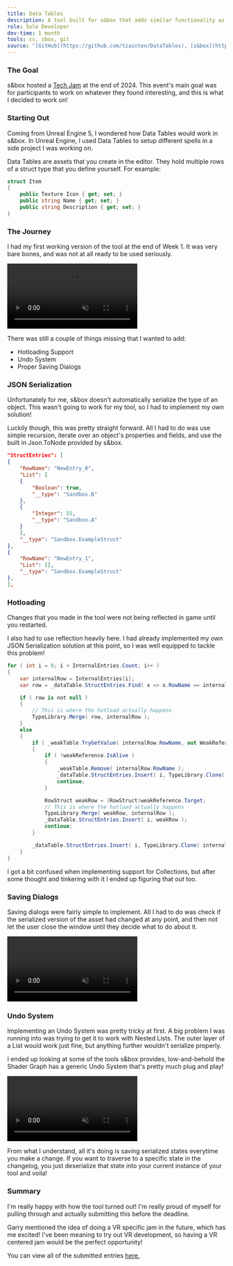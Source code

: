 ```yaml
---
title: Data Tables
description: A tool built for s&box that adds similar functionality as Data Tables in Unreal Engine
role: Sole Developer
dev-time: 1 month
tools: cs, sbox, git
source: "[GitHub](https://github.com/tzainten/DataTables), [s&box](https://sbox.game/tzainten/datatables)"
---
```


### The Goal

s&box hosted a [Tech Jam](https://sbox.game/news/techjam1-726b8bbf) at the end of 2024. This event's main goal was for participants to work on whatever they found interesting, and this is what I decided to work on!

### Starting Out

Coming from Unreal Engine 5, I wondered how Data Tables would work in s&box. In Unreal Engine, I used Data Tables to setup different spells in a side project I was working on.

Data Tables are assets that you create in the editor. They hold multiple rows of a struct type that you define yourself. For example:

```c#
struct Item
{
    public Texture Icon { get; set; }
    public string Name { get; set; }
    public string Description { get; set; }
}
```

### The Journey

I had my first working version of the tool at the end of Week 1. It was very bare bones, and was not at all ready to be used seriously.

<video class="fit-video" src="media/week1.mp4#t=0.1" type="video/mp4" preload="metadata" controls muted></video>

There was still a couple of things missing that I wanted to add:
- Hotloading Support
- Undo System
- Proper Saving Dialogs

### JSON Serialization

Unfortunately for me, s&box doesn't automatically serialize the type of an object. This wasn't going to work for my tool, so I had to implement my own solution!

Luckily though, this was pretty straight forward. All I had to do was use simple recursion, iterate over an object's properties and fields, and use the built in Json.ToNode provided by s&box.

```json
"StructEntries": [
{
    "RowName": "NewEntry_0",
    "List": [
    {
        "Boolean": true,
        "__type": "Sandbox.B"
    },
    {
        "Integer": 55,
        "__type": "Sandbox.A"
    }
    ],
    "__type": "Sandbox.ExampleStruct"
},
{
    "RowName": "NewEntry_1",
    "List": [],
    "__type": "Sandbox.ExampleStruct"
},
],
```

### Hotloading

Changes that you made in the tool were not being reflected in game until you restarted. 

I also had to use reflection heavily here. I had already implemented my own JSON Serialization solution at this point, so I was well equipped to tackle this problem!

```c#
for ( int i = 0; i < InternalEntries.Count; i++ )
{
    var internalRow = InternalEntries[i];
    var row = _dataTable.StructEntries.Find( x => x.RowName == internalRow.RowName );

    if ( row is not null )
    {
        // This is where the hotload actually happens
        TypeLibrary.Merge( row, internalRow );
    }
    else
    {
        if ( _weakTable.TryGetValue( internalRow.RowName, out WeakReference weakReference ) )
        {
            if ( !weakReference.IsAlive )
            {
                _weakTable.Remove( internalRow.RowName );
                _dataTable.StructEntries.Insert( i, TypeLibrary.Clone( internalRow ) );
                continue;
            }

            RowStruct weakRow = (RowStruct)weakReference.Target;
            // This is where the hotload actually happens
            TypeLibrary.Merge( weakRow, internalRow );
            _dataTable.StructEntries.Insert( i, weakRow );
            continue;
        }

        _dataTable.StructEntries.Insert( i, TypeLibrary.Clone( internalRow ) );
    }
}
```

I got a bit confused when implementing support for Collections, but after some thought and tinkering with it I ended up figuring that out too.

### Saving Dialogs

Saving dialogs were fairly simple to implement. All I had to do was check if the serialized version of the asset had changed at any point, and then not let the user close the window until they decide what to do about it.

<video class="fit-video" src="media/saving.mp4#t=0.1" type="video/mp4" preload="metadata" controls muted></video>

### Undo System

Implementing an Undo System was pretty tricky at first. A big problem I was running into was trying to get it to work with Nested Lists. The outer layer of a List would work just fine, but anything further wouldn't serialize properly.

I ended up looking at some of the tools s&box provides, low-and-behold the Shader Graph has a generic Undo System that's pretty much plug and play!

<video class="fit-video" src="media/undo.mp4#t=0.1" type="video/mp4" preload="metadata" controls muted></video>

From what I understand, all it's doing is saving serialized states everytime you make a change. If you want to traverse to a specific state in the changelog, you just deserialize that state into your current instance of your tool and voila!

### Summary

I'm really happy with how the tool turned out! I'm really proud of myself for pulling through and actually submitting this before the deadline.

Garry mentioned the idea of doing a VR specific jam in the future, which has me excited! I've been meaning to try out VR development, so having a VR centered jam would be the perfect opportunity!

You can view all of the submitted entries [here.](https://sbox.game/c/tech1/list)